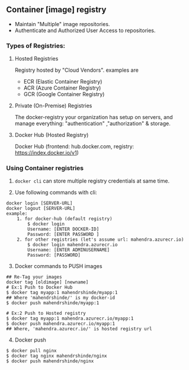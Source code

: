 ## Container [image] registry

- Maintain "Multiple" image repositories.
- Authenticate and Authorized User Access to repositories.

### Types of Registries:
1. Hosted Registries

    Registry hosted by "Cloud Vendors". examples are 
    
    - ECR (Elastic Container Registry)
    - ACR (Azure Container Registry)
    - GCR (Google Container Registry)

2. Private (On-Premise) Registries

    The docker-registry your organization has setup on servers, and manage everything: "authentication" ,"authorization" & storage.

3.  Docker Hub (Hosted Registry)

    Docker Hub (frontend: hub.docker.com, registry: https://index.docker.io/v1)

### Using Container registries

1. `docker cli` can store multiple registry credentials at same time.

2. Use following commands with cli:

```
docker login [SERVER-URL]
docker logout [SERVER-URL]
example: 
    1. for docker-hub (default registry)
        $ docker login
        Username: [ENTER DOCKER-ID]
        Password: [ENTER PASSWORD ]
    2. for other registries (let's assume url: mahendra.azurecr.io)
        $ docker login mahendra.azurecr.io
        Username: [ENTER ADMINUSERNAME]
        Password: [PASSWORD]
```

3. Docker commands to PUSH images

```
## Re-Tag your images 
docker tag [oldimage] [newname]
# Ex:1 Push to Docker Hub
$ docker tag myapp:1 mahendrshinde/myapp:1
## Where 'mahendrshinde/' is my docker-id
$ docker push mahendrshinde/myapp:1

# Ex:2 Push to Hosted registry
$ docker tag myapp:1 mahendra.azurecr.io/myapp:1
$ docker push mahendra.azurecr.io/myapp:1
## Where, 'mahendra.azurecr.io/' is hosted registry url
```

4.  Docker push

```
$ docker pull nginx
$ docker tag nginx mahendrshinde/nginx
$ docker push mahendrshinde/nginx
```